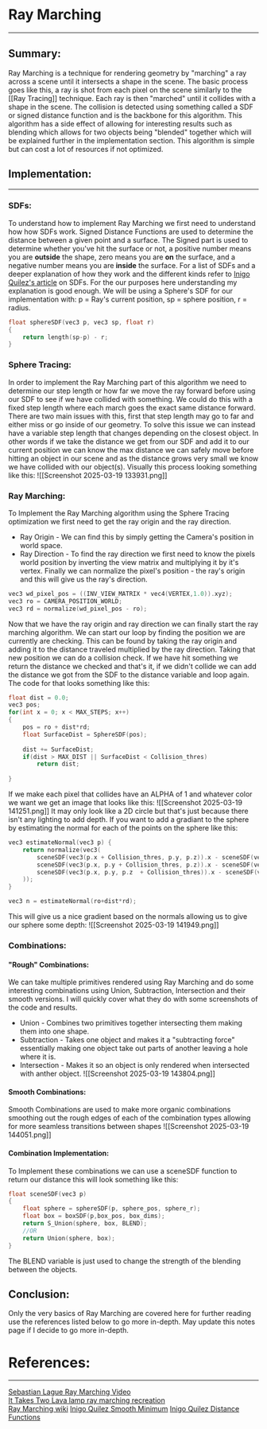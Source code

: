# Ray Marching
---
## Summary:

Ray Marching is a technique for rendering geometry by "marching" a ray across a scene until it intersects a shape in the scene. The basic process goes like this, a ray is shot from each pixel on the scene similarly to the [[Ray Tracing]] technique. Each ray is then "marched" until it collides with a shape in the scene. The collision is detected using something called a SDF or signed distance function and is the backbone for this algorithm. This algorithm has a side effect of allowing for interesting results such as blending which allows for two objects being "blended" together which will be explained further in the implementation section. This algorithm is simple but can cost a lot of resources if not optimized.

## Implementation:
---
### SDFs:
To understand how to implement Ray Marching we first need to understand how how SDFs work. Signed Distance Functions are used to determine the distance between a given point and a surface. The Signed part is used to determine whether you've hit the surface or not, a positive number means you are **outside** the shape, zero means you are **on** the surface, and a negative number means you are **inside** the surface. For a list of SDFs and a deeper explanation of how they work and the different kinds refer to [Inigo Quilez's article](https://iquilezles.org/articles/distfunctions/) on SDFs. For the our purposes here understanding my explanation is good enough. We will be using a Sphere's SDF for our implementation with: p = Ray's current position, sp = sphere position, r = radius.
```c++
float sphereSDF(vec3 p, vec3 sp, float r)
{
	return length(sp-p) - r;
}
```

### Sphere Tracing:
In order to implement the Ray Marching part of this algorithm we need to determine our step length or how far we move the ray forward before using our SDF to see if we have collided with something. We could do this with a fixed step length where each march goes the exact same distance forward. There are two main issues with this, first that step length may go to far and either miss or go inside of our geometry. To solve this issue we can instead have a variable step length that changes depending on the closest object. In other words if we take the distance we get from our SDF and add it to our current position we can know the max distance we can safely move before hitting an object in our scene and as the distance grows very small we know we have collided with our object(s). Visually this process looking something like this:
![[Screenshot 2025-03-19 133931.png]]
### Ray Marching:
To Implement the Ray Marching algorithm using the Sphere Tracing optimization we first need to get the ray origin and the ray direction.
- Ray Origin - We can find this by simply getting the Camera's position in world space.
- Ray Direction - To find the ray direction we first need to know the pixels world position by inverting the view matrix and multiplying it by it's vertex. Finally we can normalize the pixel's position - the ray's origin and this will give us the ray's direction.
```c++
vec3 wd_pixel_pos = ((INV_VIEW_MATRIX * vec4(VERTEX,1.0)).xyz);
vec3 ro = CAMERA_POSITION_WORLD;
vec3 rd = normalize(wd_pixel_pos - ro);
```
Now that we have the ray origin and ray direction we can finally start the ray marching algorithm. We can start our loop by finding the position we are currently are checking. This can be found by taking the ray origin and adding it to the distance traveled multiplied by the ray direction. Taking that new position we can do a collision check. If we have hit something we return the distance we checked and that's it, if we didn't collide we can add the distance we got from the SDF to the distance variable and loop again. The code for that looks something like this:
```c++
float dist = 0.0;
vec3 pos;
for(int x = 0; x < MAX_STEPS; x++)
{
	pos = ro + dist*rd;
	float SurfaceDist = SphereSDF(pos);
	
	dist += SurfaceDist;
	if(dist > MAX_DIST || SurfaceDist < Collision_thres) 
		return dist;
		
}
```
If we make each pixel that collides have an ALPHA of 1 and whatever color we want we get an image that looks like this:
![[Screenshot 2025-03-19 141251.png]]
It may only look like a 2D circle but that's just because there isn't any lighting to add depth. If you want to add a gradiant to the sphere by estimating the normal for each of the points on the sphere like this:
```c++
vec3 estimateNormal(vec3 p) {
    return normalize(vec3(
        sceneSDF(vec3(p.x + Collision_thres, p.y, p.z)).x - sceneSDF(vec3(p.x -Collision_thres, p.y, p.z)).x,
        sceneSDF(vec3(p.x, p.y + Collision_thres, p.z)).x - sceneSDF(vec3(p.x, p.y - Collision_thres, p.z)).x,
        sceneSDF(vec3(p.x, p.y, p.z  + Collision_thres)).x - sceneSDF(vec3(p.x, p.y, p.z - Collision_thres)).x
    ));
}

vec3 n = estimateNormal(ro+dist*rd);
```
This will give us a nice gradient based on the normals allowing us to give our sphere some depth:
![[Screenshot 2025-03-19 141949.png]]

### Combinations:

#### "Rough" Combinations:
We can take multiple primitives rendered using Ray Marching and do some interesting combinations using Union, Subtraction, Intersection and their smooth versions. I will quickly cover what they do with some screenshots of the code and results.
- Union - Combines two primitives together intersecting them making them into one shape.
- Subtraction - Takes one object and makes it a "subtracting force" essentially making one object take out parts of another leaving a hole where it is. 
- Intersection - Makes it so an object is only rendered when intersected with anther object.
![[Screenshot 2025-03-19 143804.png]]
#### Smooth Combinations:
Smooth Combinations are used to make more organic combinations smoothing out the rough edges of each of the combination types allowing for more seamless transitions between shapes
![[Screenshot 2025-03-19 144051.png]]

#### Combination Implementation: 
To Implement these combinations we can use a sceneSDF function to return our distance this will look something like this:
```c++
float sceneSDF(vec3 p)
{
	float sphere = sphereSDF(p, sphere_pos, sphere_r);
	float box = boxSDF(p,box_pos, box_dims);
	return S_Union(sphere, box, BLEND);
	//OR
	return Union(sphere, box);
}
```
The BLEND variable is just used to change the strength of the blending between the objects.

## Conclusion:
Only the very basics of Ray Marching are covered here for further reading use the references listed below to go more in-depth. May update this notes page if I decide to go more in-depth.
# References:
-------------------------------
[Sebastian Lague Ray Marching Video](https://www.youtube.com/watch?v=Cp5WWtMoeKg)<br>
[It Takes Two Lava lamp ray marching recreation](https://www.youtube.com/watch?v=jH0MD8obOCQ&t=612s)<br>
[Ray Marching wiki](https://en.wikipedia.org/wiki/Ray_marching)
[Inigo Quilez Smooth Minimum](https://iquilezles.org/articles/smin/)
[Inigo Quilez Distance Functions](https://iquilezles.org/articles/distfunctions/)
